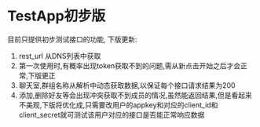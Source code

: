 # TestApp初步版
目前只提供初步测试接口的功能,
下版更新:
1. rest_url 从DNS列表中获取
2. 第一次使用时,有概率出现token获取不到的问题,需从新点击开始之后才会正常,下版更正
3. 聊天室,群组名称从解析中动态获取数据,以保证每个接口请求结果为200
4. 添加,删除好友等会出现冲突获取不到成员的情况,虽然能返回结果,但是看起来不美观,下版将优化成,只需要改用户的appkey和对应的client_id和client_secret就可测试该用户对应的接口是否能正常响应数据
